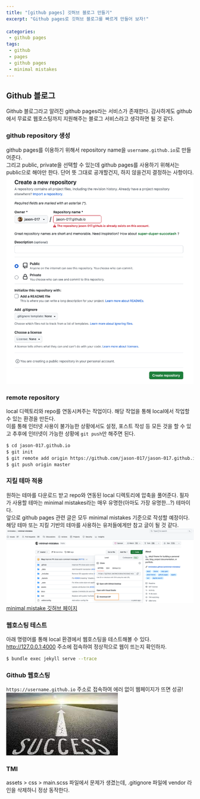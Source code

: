 ```yaml
---
title: "[github pages] 깃허브 블로그 만들기"
excerpt: "Github pages로 깃허브 블로그를 빠르게 만들어 보자!"

categories:
 - github pages
tags:
 - github
 - pages
 - github pages
 - minimal mistakes
---
```

## Github 블로그
Github 블로그라고 알려진 github pages라는 서비스가 존재한다. 감사하게도 github에서 무료로 웹호스팅까지 지원해주는 블로그 서비스라고 생각하면 될 것 같다.
### github repository 생성
github pages를 이용하기 위해서 repository name을 `username.github.io`로 만들어준다.<br>
그리고 public, private을 선택할 수 있는데 github pages를 사용하기 위해서는 public으로 해야만 한다. 단어 뜻 그대로 공개할건지, 하지 않을건지 결정하는 사항이다.<br>
![create-repo](/assets/create-repo.png)<br>
### remote repository
local 디렉토리와 repo를 연동시켜주는 작업이다. 해당 작업을 통해 local에서 작업할 수 있는 환경을 만든다.<br>
이를 통해 인터넷 사용이 불가능한 상황에서도 설정, 포스트 작성 등 모든 것을 할 수 있고 추후에 인터넷이 가능한 상황에 `git push`만 해주면 된다.

```bash
$ cd jason-017.github.io
$ git init
$ git remote add origin https://github.com/jason-017/jason-017.github.io.git
$ git push origin master
```

### 지킬 테마 적용
원하는 테마를 다운로드 받고 repo와 연동된 local 디렉토리에 압축을 풀어준다. 필자가 사용할 테마는 minimal mistakes라는 매우 유명한(아마도 가장 유명한...?) 테마이다.<br>
앞으로 github pages 관련 글은 모두 minimal mistakes 기준으로 작성할 예정이다. 해당 테마 또는 지킬 기반의 테마를 사용하는 유저들에게만 참고 글이 될 것 같다.<br>
![minimal-download](/assets/minimal-download.png)<br>
[minimal mistake 깃허브 페이지](https://github.com/mmistakes/minimal-mistakes)
### 웹호스팅 테스트
아래 명령어를 통해 local 환경에서 웹호스팅을 테스트해볼 수 있다.<br>
http://127.0.0.1:4000 주소에 접속하여 정상적으로 웹이 뜨는지 확인하자.

```bash
$ bundle exec jekyll serve --trace
```

### Github 웹호스팅
`https://username.github.io` 주소로 접속하여 에러 없이 웹페이지가 뜨면 성공!<br>
![success](/assets/success.jpeg)

### TMI
assets > css > main.scss 파일에서 문제가 생겼는데, .gitignore 파일에 vendor 라인을 삭제하니 정상 동작한다.
